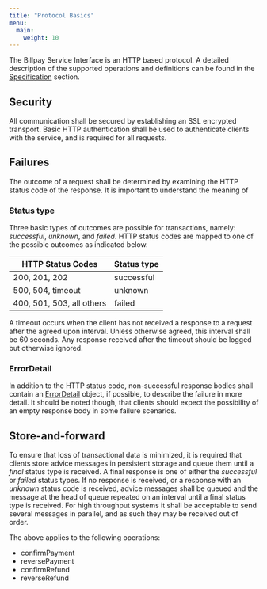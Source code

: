 ```yaml
---
title: "Protocol Basics"
menu:
  main:
    weight: 10
---
```


The Billpay Service Interface is an HTTP based protocol. A detailed description of the supported operations and definitions can be found in the [Specification](/specification/introduction) section.

## Security

All communication shall be secured by establishing an SSL encrypted transport. Basic HTTP authentication shall be used to authenticate clients with the service, and is required for all requests.


## Failures

The outcome of a request shall be determined by examining the HTTP status code of the response. It is important to understand the meaning of

### Status type

Three basic types of outcomes are possible for transactions, namely: _successful_, _unknown_, and _failed_. HTTP status codes are mapped to one of the possible outcomes as indicated below.

HTTP Status Codes         | Status type
--------------------------|---------------------------------------------------------------------------------------------
200, 201, 202             | successful
500, 504, timeout         | unknown
400, 501, 503, all others | failed

A timeout occurs when the client has not received a response to a request after the agreed upon interval. Unless otherwise agreed, this interval shall be 60 seconds. Any response received after the timeout should be logged but otherwise ignored.

### ErrorDetail

In addition to the HTTP status code, non-successful response bodies shall contain an [ErrorDetail](/specification/definitions/#errordetail) object, if possible, to describe the failure in more detail. It should be noted though, that clients should expect the possibility of an empty response body in some failure scenarios.


## Store-and-forward

To ensure that loss of transactional data is minimized, it is required that clients store advice messages in persistent storage and queue them until a _final_ status type is received. A final response is one of either the _successful_ or _failed_ status types. If no response is received, or a response with an _unknown_ status code is received, advice messages shall be queued and the message at the head of queue repeated on an interval until a final status type is received. For high throughput systems it shall be acceptable to send several messages in parallel, and as such they may be received out of order.

The above applies to the following operations:

* confirmPayment
* reversePayment
* confirmRefund
* reverseRefund
